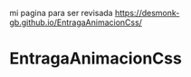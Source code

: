 mi pagina para ser revisada https://desmonk-gb.github.io/EntragaAnimacionCss/
# EntragaAnimacionCss

